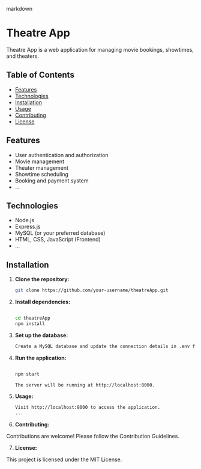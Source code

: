 markdown

# Theatre App

Theatre App is a web application for managing movie bookings, showtimes, and theaters.

## Table of Contents

- [Features](#features)
- [Technologies](#technologies)
- [Installation](#installation)
- [Usage](#usage)
- [Contributing](#contributing)
- [License](#license)

## Features

- User authentication and authorization
- Movie management
- Theater management
- Showtime scheduling
- Booking and payment system
- ...

## Technologies

- Node.js
- Express.js
- MySQL (or your preferred database)
- HTML, CSS, JavaScript (Frontend)
- ...

## Installation

1. **Clone the repository:**

   ```bash
   git clone https://github.com/your-username/theatreApp.git

2. **Install dependencies:**

    ```bash

    cd theatreApp
    npm install

3. **Set up the database:**
     ```bash
    Create a MySQL database and update the connection details in .env file.

4. **Run the application:**

    ```bash

    npm start

    The server will be running at http://localhost:8000.

5. **Usage:**
    ```bash
    Visit http://localhost:8000 to access the application.
    ...

6. **Contributing:**

Contributions are welcome! Please follow the Contribution Guidelines.

7. **License:**

This project is licensed under the MIT License.



